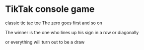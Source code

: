 # TikTak console game
 
classic tic tac toe
The zero goes first
and so on

The winner is the one who lines up his sign in a row or diagonally

or everything will turn out to be a draw
